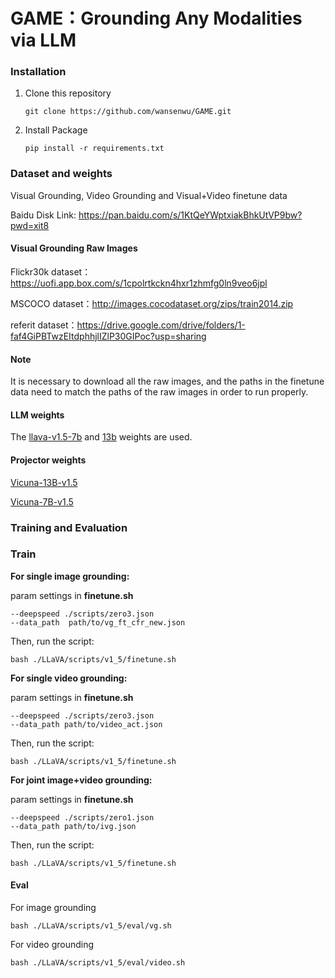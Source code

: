 # GAME：Grounding Any Modalities via LLM

### Installation

1. Clone this repository 

   ```
   git clone https://github.com/wansenwu/GAME.git
   ```
   
2. Install Package

   ```
   pip install -r requirements.txt
   ```

### Dataset and weights

Visual Grounding, Video Grounding and Visual+Video finetune data

Baidu Disk Link: https://pan.baidu.com/s/1KtQeYWptxiakBhkUtVP9bw?pwd=xit8  

#### Visual Grounding Raw Images

Flickr30k dataset：https://uofi.app.box.com/s/1cpolrtkckn4hxr1zhmfg0ln9veo6jpl

MSCOCO dataset：http://images.cocodataset.org/zips/train2014.zip

referit dataset：https://drive.google.com/drive/folders/1-faf4GiPBTwzEItdphhjlIZlP30GIPoc?usp=sharing

#### Note

It is necessary to download all the raw images, and the paths in the finetune data need to match the paths of the raw images in order to run properly.

#### LLM weights

The [llava-v1.5-7b](https://huggingface.co/liuhaotian/llava-v1.5-7b) and [13b](https://huggingface.co/liuhaotian/llava-v1.5-13b) weights are used. 

#### Projector weights

[Vicuna-13B-v1.5](https://huggingface.co/liuhaotian/llava-v1.5-mlp2x-336px-pretrain-vicuna-13b-v1.5)

[Vicuna-7B-v1.5](https://huggingface.co/liuhaotian/llava-v1.5-mlp2x-336px-pretrain-vicuna-7b-v1.5)

### Training and Evaluation

### Train

**For single image grounding:**

param settings in **finetune.sh**

```
--deepspeed ./scripts/zero3.json
--data_path  path/to/vg_ft_cfr_new.json
```

Then, run the script:

```
bash ./LLaVA/scripts/v1_5/finetune.sh
```

**For single video grounding:**

param settings in **finetune.sh**

```
--deepspeed ./scripts/zero3.json
--data_path path/to/video_act.json
```

Then, run the script:

```
bash ./LLaVA/scripts/v1_5/finetune.sh
```

**For joint image+video grounding:**

param settings in **finetune.sh**

```
--deepspeed ./scripts/zero1.json
--data_path path/to/ivg.json
```

Then, run the script:

```
bash ./LLaVA/scripts/v1_5/finetune.sh
```

#### Eval

For image grounding 

```
bash ./LLaVA/scripts/v1_5/eval/vg.sh
```

For video grounding 

```
bash ./LLaVA/scripts/v1_5/eval/video.sh
```

